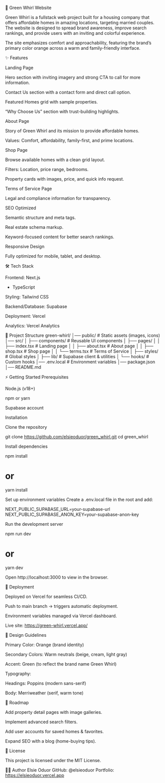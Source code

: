 🌿 Green Whirl Website

Green Whirl is a fullstack web project built for a housing company that offers affordable homes in amazing locations, targeting married couples. The website is designed to spread brand awareness, improve search rankings, and provide users with an inviting and colorful experience.

The site emphasizes comfort and approachability, featuring the brand’s primary color orange across a warm and family-friendly interface.

✨ Features

Landing Page

Hero section with inviting imagery and strong CTA to call for more information.

Contact Us section with a contact form and direct call option.

Featured Homes grid with sample properties.

“Why Choose Us” section with trust-building highlights.

About Page

Story of Green Whirl and its mission to provide affordable homes.

Values: Comfort, affordability, family-first, and prime locations.

Shop Page

Browse available homes with a clean grid layout.

Filters: Location, price range, bedrooms.

Property cards with images, price, and quick info request.

Terms of Service Page

Legal and compliance information for transparency.

SEO Optimized

Semantic structure and meta tags.

Real estate schema markup.

Keyword-focused content for better search rankings.

Responsive Design

Fully optimized for mobile, tablet, and desktop.

🛠 Tech Stack

Frontend: Next.js
 + TypeScript

Styling: Tailwind CSS

Backend/Database: Supabase

Deployment: Vercel

Analytics: Vercel Analytics

📂 Project Structure
green-whirl/
│── public/              # Static assets (images, icons)
│── src/
│   ├── components/      # Reusable UI components
│   ├── pages/
│   │   ├── index.tsx    # Landing page
│   │   ├── about.tsx    # About page
│   │   ├── shop.tsx     # Shop page
│   │   └── terms.tsx    # Terms of Service
│   ├── styles/          # Global styles
│   ├── lib/             # Supabase client & utilities
│   └── hooks/           # Custom hooks
│── .env.local           # Environment variables
│── package.json
│── README.md

⚡ Getting Started
Prerequisites

Node.js (v18+)

npm or yarn

Supabase account

Installation

Clone the repository

git clone https://github.com/elsieoduor/green_whirl.git
cd green_whirl


Install dependencies

npm install
# or
yarn install


Set up environment variables
Create a .env.local file in the root and add:

NEXT_PUBLIC_SUPABASE_URL=your-supabase-url
NEXT_PUBLIC_SUPABASE_ANON_KEY=your-supabase-anon-key


Run the development server

npm run dev
# or
yarn dev


Open http://localhost:3000
 to view in the browser.

🚀 Deployment

Deployed on Vercel for seamless CI/CD.

Push to main branch → triggers automatic deployment.

Environment variables managed via Vercel dashboard.

Live site: https://green-whirl.vercel.app/

🎨 Design Guidelines

Primary Color: Orange (brand identity)

Secondary Colors: Warm neutrals (beige, cream, light gray)

Accent: Green (to reflect the brand name Green Whirl)

Typography:

Headings: Poppins (modern sans-serif)

Body: Merriweather (serif, warm tone)

📌 Roadmap

 Add property detail pages with image galleries.

 Implement advanced search filters.

 Add user accounts for saved homes & favorites.

 Expand SEO with a blog (home-buying tips).

📜 License

This project is licensed under the MIT License.

👩‍💻 Author
Elsie Oduor
GitHub: @elsieoduor
Portfolio: https://elsieoduor.vercel.app